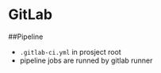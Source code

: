 # GitLab

##Pipeline
- `.gitlab-ci.yml` in prosject root
- pipeline jobs are runned by gitlab runner
